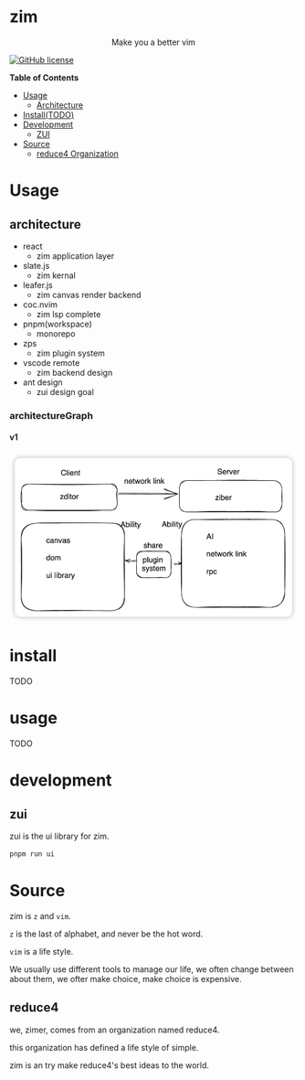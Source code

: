 # zim

  <p align="center">Make you a better vim</p>

[![GitHub license](https://img.shields.io/github/license/happysmile12321/zim)](https://github.com/happysmile12321/zim/blob/master/LICENSE)

<!-- markdown-toc start - Don't edit this section. Run M-x markdown-toc-refresh-toc -->

**Table of Contents**

- [Usage](#usage)
  - [Architecture](#architecture)
- [Install(TODO)](#install)
- [Development](#development)
  - [ZUI](#zui)
- [Source](#source)
  - [reduce4 Organization](#reduce4)

<!-- markdown-toc end -->

# Usage

## architecture

- react
  - zim application layer
- slate.js
  - zim kernal
- leafer.js
  - zim canvas render backend
- coc.nvim
  - zim lsp complete
- pnpm(workspace)
  - monorepo
- zps
  - zim plugin system
- vscode remote
  - zim backend design
- ant design
  - zui design goal

### architectureGraph

#### v1

![architecture v1](./assets/architecture-v1.png)

# install

TODO

# usage

TODO

# development

## zui

zui is the ui library for zim.

```sh
pnpm run ui
```

# Source

zim is `z` and `vim`.

`z` is the last of alphabet, and never be the hot word.

`vim` is a life style.

We usually use different tools to manage our life, we often change between about them, we ofter make choice, make choice is expensive.

## reduce4

we, zimer, comes from an organization named reduce4.

this organization has defined a life style of simple.

zim is an try make reduce4's best ideas to the world.
